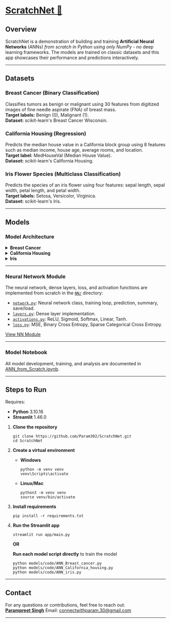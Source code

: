 # [ScratchNet 🔗](https://scratchnet.streamlit.app)

## Overview

ScratchNet is a demonstration of building and training **Artificial Neural Networks** (ANNs) _from scratch in Python using only NumPy_ - no deep learning frameworks. The models are trained on classic datasets and this app showcases their performance and predictions interactively.

---

## Datasets

### Breast Cancer (Binary Classification)
Classifies tumors as benign or malignant using 30 features from digitized images of fine needle aspirate (FNA) of breast mass.  
**Target labels:** Benign (0), Malignant (1).  
**Dataset:** scikit-learn's Breast Cancer Wisconsin.

### California Housing (Regression)
Predicts the median house value in a California block group using 8 features such as median income, house age, average rooms, and location.  
**Target label:** MedHouseVal (Median House Value).  
**Dataset:** scikit-learn's California Housing.

### Iris Flower Species (Multiclass Classification)
Predicts the species of an iris flower using four features: sepal length, sepal width, petal length, and petal width.  
**Target labels:** Setosa, Versicolor, Virginica.  
**Dataset:** scikit-learn's Iris.

---

## Models

### Model Architecture

<details>
<summary><strong>Breast Cancer</strong></summary>

- 4 layers:  
  - Input: 30 features  
  - Hidden: 30, 60, 15 neurons  
  - Output: 1 (Sigmoid)
- Activations: ReLU, Sigmoid  
- Loss: Binary Cross Entropy  
- Accuracy: 89%  
[View Model Code](models/code/ANN_Breast_cancer.py)
</details>

<details>
<summary><strong>California Housing</strong></summary>

- 5 layers:  
  - Input: 8 features  
  - Hidden: 10, 16, 32, 16 neurons  
  - Output: 1 (Linear)
- Activations: ReLU, Linear  
- Loss: MSE  
[View Model Code](models/code/ANN_California_housing.py)
</details>

<details>
<summary><strong>Iris</strong></summary>

- 5 layers:  
  - Input: 4 features  
  - Hidden: 8, 16, 64, 10 neurons  
  - Output: 3 (Softmax)
- Activations: ReLU, Softmax  
- Loss: Sparse Categorical Cross Entropy  
- Accuracy: 97%  
[View Model Code](models/code/ANN_iris.py)
</details>

---

### Neural Network Module

The neural network, dense layers, loss, and activation functions are implemented from scratch in the [`NN/`](https://github.com/Param302/ScratchNet/tree/main/NN) directory:
- [`network.py`](https://github.com/Param302/ScratchNet/blob/main/NN/network.py): Neural network class, training loop, prediction, summary, save/load.
- [`layers.py`](https://github.com/Param302/ScratchNet/blob/main/NN/layers.py): Dense layer implementation.
- [`activations.py`](https://github.com/Param302/ScratchNet/blob/main/NN/activations.py): ReLU, Sigmoid, Softmax, Linear, Tanh.
- [`loss.py`](https://github.com/Param302/ScratchNet/blob/main/NN/loss.py): MSE, Binary Cross Entropy, Sparse Categorical Cross Entropy.

[View NN Module](NN/)

---

### Model Notebook

All model development, training, and analysis are documented in  
[ANN_from_Scratch.ipynb](ANN_from_Scratch.ipynb).

---

## Steps to Run

Requires:
- **Python** 3.10.16
- **Streamlit** 1.46.0

1. **Clone the repository**
   ```
   git clone https://github.com/Param302/ScratchNet.git
   cd ScratchNet
   ```

2. **Create a virtual environment**

   - **Windows**
     ```
     python -m venv venv
     venv\Scripts\activate
     ```
   - **Linux/Mac**
     ```
     python3 -m venv venv
     source venv/bin/activate
     ```

3. **Install requirements**
   ```
   pip install -r requirements.txt
   ```

4. **Run the Streamlit app**
   ```
   streamlit run app/main.py
   ```

   **OR**

   **Run each model script directly** to train the model
   ```
   python models/code/ANN_Breast_cancer.py
   python models/code/ANN_California_housing.py
   python models/code/ANN_iris.py
   ```

---

## Contact

For any questions or contributions, feel free to reach out:  
[**Parampreet Singh**](https://parampreetsingh.me) 
Email: [connectwithparam.30@gmail.com](mailto:connectwithparam.30@gmail.com)

---

